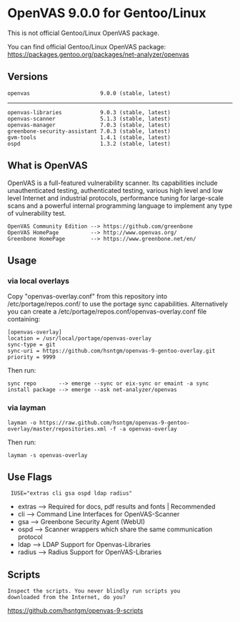 # OpenVAS 9.0.0 for Gentoo/Linux

This is not official Gentoo/Linux OpenVAS package.

You can find official Gentoo/Linux OpenVAS package: 
https://packages.gentoo.org/packages/net-analyzer/openvas

## Versions

    openvas                      9.0.0 (stable, latest)

---------------------------------------

    openvas-libraries            9.0.3 (stable, latest)
    openvas-scanner              5.1.3 (stable, latest)
    openvas-manager              7.0.3 (stable, latest)
    greenbone-security-assistant 7.0.3 (stable, latest)
    gvm-tools                    1.4.1 (stable, latest)
    ospd                         1.3.2 (stable, latest)

## What is OpenVAS

OpenVAS is a full-featured vulnerability scanner. Its capabilities include unauthenticated testing, authenticated testing, various high level and low level Internet and industrial protocols, performance tuning for large-scale scans and a powerful internal programming language to implement any type of vulnerability test.

    OpenVAS Community Edition --> https://github.com/greenbone
    OpenVAS HomePage          --> http://www.openvas.org/
    Greenbone HomePage        --> https://www.greenbone.net/en/

## Usage

### via local overlays

Copy "openvas-overlay.conf" from this repository into /etc/portage/repos.conf/ to use the portage sync capabilities.
Alternatively you can create a /etc/portage/repos.conf/openvas-overlay.conf file containing:

    [openvas-overlay]
    location = /usr/local/portage/openvas-overlay
    sync-type = git
    sync-uri = https://github.com/hsntgm/openvas-9-gentoo-overlay.git
    priority = 9999

Then run:

    sync repo       --> emerge --sync or eix-sync or emaint -a sync
    install package --> emerge --ask net-analyzer/openvas

### via layman

    layman -o https://raw.github.com/hsntgm/openvas-9-gentoo-overlay/master/repositories.xml -f -a openvas-overlay

Then run:

    layman -s openvas-overlay

## Use Flags

     IUSE="extras cli gsa ospd ldap radius"

 - extras     --> Required for docs, pdf results and fonts | Recommended
 - cli        --> Command Line Interfaces for OpenVAS-Scanner
 - gsa        --> Greenbone Security Agent (WebUI)
 - ospd       --> Scanner wrappers which share the same communication protocol
 - ldap       --> LDAP Support for Openvas-Libraries
 - radius     --> Radius Support for OpenVAS-Libraries

## Scripts

    Inspect the scripts. You never blindly run scripts you
    downloaded from the Internet, do you?
    
https://github.com/hsntgm/openvas-9-scripts

